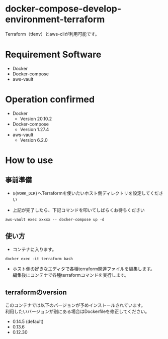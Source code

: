 # docker-compose-develop-environment-terraform
Terraform（tfenv）とaws-cliが利用可能です。

# Requirement Software
- Docker
- Docker-compose
- aws-vault

# Operation confirmed
- Docker
    - Version 20.10.2
- Docker-compose
    - Version 1.27.4
- aws-vault
    - Version 6.2.0

# How to use
## 事前準備
- `${WORK_DIR}`へTerraformを使いたいホスト側ディレクトリを設定してください

- 上記が完了したら、下記コマンドを叩いてしばらくお待ちください
```
aws-vault exec xxxxx -- docker-compose up -d
```

## 使い方
- コンテナに入ります。
```
docker exec -it terraform bash
```

- ホスト側の好きなエディタで各種terraform関連ファイルを編集します。  
編集後にコンテナで各種terraformコマンドを実行します。

## terraformのversion
このコンテナでは以下のバージョンが予めインストールされています。  
利用したいバージョンが別にある場合はDockerfileを修正してください。
- 0.14.5 (default)
- 0.13.6
- 0.12.30
